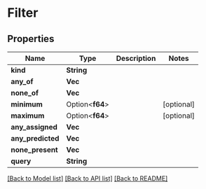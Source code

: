 # Filter

## Properties

Name | Type | Description | Notes
------------ | ------------- | ------------- | -------------
**kind** | **String** |  | 
**any_of** | **Vec<String>** |  | 
**none_of** | **Vec<String>** |  | 
**minimum** | Option<**f64**> |  | [optional]
**maximum** | Option<**f64**> |  | [optional]
**any_assigned** | **Vec<String>** |  | 
**any_predicted** | **Vec<String>** |  | 
**none_present** | **Vec<String>** |  | 
**query** | **String** |  | 

[[Back to Model list]](../README.md#documentation-for-models) [[Back to API list]](../README.md#documentation-for-api-endpoints) [[Back to README]](../README.md)


